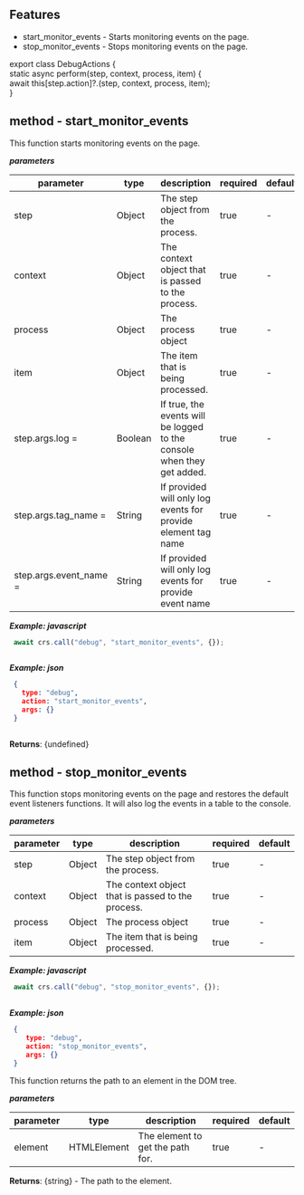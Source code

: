 ## Features - start_monitor_events - Starts monitoring events on the page.   - stop_monitor_events - Stops monitoring events on the page.    export class DebugActions {  static async perform(step, context, process, item) {  await this[step.action]?.(step, context, process, item);  }    ## method - start_monitor_eventsThis function starts monitoring events on the page.***parameters***|parameter|type|description|required|default||---------|----|-----------|--------|-------||step|Object|The step object from the process.|true|-||context|Object|The context object that is passed to the process.|true|-||process|Object|The process object|true|-||item|Object|The item that is being processed.|true|-||step.args.log =|Boolean|If true, the events will be logged to the console when they get added.|true|-||step.args.tag_name =|String|If provided will only log events for provide element tag name|true|-||step.args.event_name =|String|If provided will only log events for provide event name|true|-|***Example: javascript***```js await crs.call("debug", "start_monitor_events", {});    ```***Example: json***```json {     type: "debug",     action: "start_monitor_events",     args: {}   }    ```**Returns**: {undefined}## method - stop_monitor_eventsThis function stops monitoring events on the page and restores the default event listeners functions. It will also log the events in a table to the console.***parameters***|parameter|type|description|required|default||---------|----|-----------|--------|-------||step|Object|The step object from the process.|true|-||context|Object|The context object that is passed to the process.|true|-||process|Object|The process object|true|-||item|Object|The item that is being processed.|true|-|***Example: javascript***```js await crs.call("debug", "stop_monitor_events", {});    ```***Example: json***```json {      type: "debug",      action: "stop_monitor_events",      args: {}   }  ``` This function returns the path to an element in the DOM tree.  ***parameters***|parameter|type|description|required|default||---------|----|-----------|--------|-------||element|HTMLElement|The element to get the path for.|true|-|**Returns**: {string} - The path to the element.